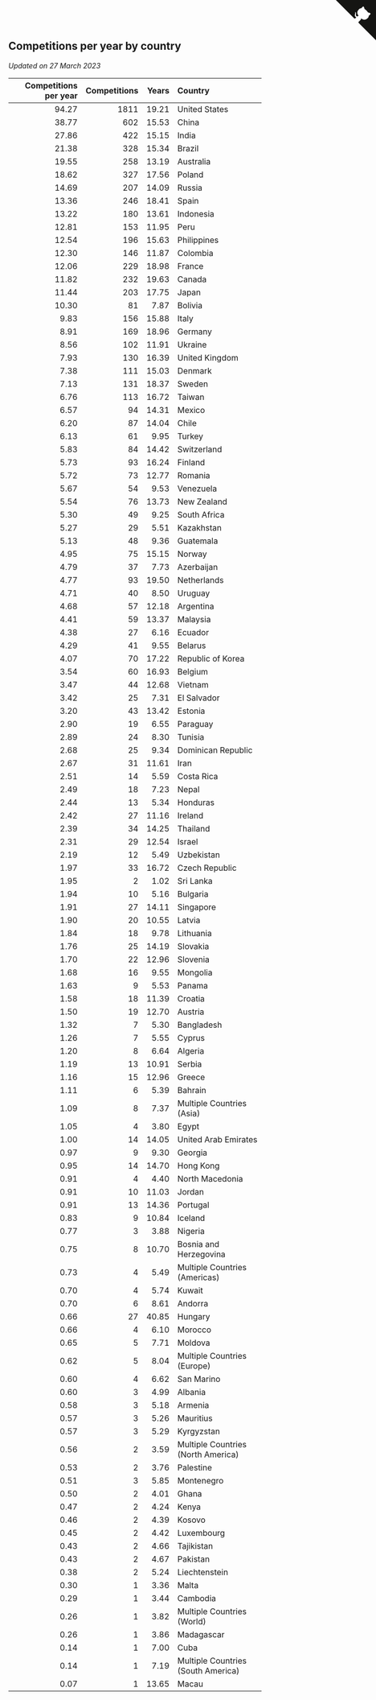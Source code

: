 ## Competitions per year by country

*Updated on 27 March 2023*

| Competitions per year | Competitions | Years | Country |
| ---: | ---: | ---: | :--- |
| 94.27 | 1811 | 19.21 | United States |
| 38.77 | 602 | 15.53 | China |
| 27.86 | 422 | 15.15 | India |
| 21.38 | 328 | 15.34 | Brazil |
| 19.55 | 258 | 13.19 | Australia |
| 18.62 | 327 | 17.56 | Poland |
| 14.69 | 207 | 14.09 | Russia |
| 13.36 | 246 | 18.41 | Spain |
| 13.22 | 180 | 13.61 | Indonesia |
| 12.81 | 153 | 11.95 | Peru |
| 12.54 | 196 | 15.63 | Philippines |
| 12.30 | 146 | 11.87 | Colombia |
| 12.06 | 229 | 18.98 | France |
| 11.82 | 232 | 19.63 | Canada |
| 11.44 | 203 | 17.75 | Japan |
| 10.30 | 81 | 7.87 | Bolivia |
| 9.83 | 156 | 15.88 | Italy |
| 8.91 | 169 | 18.96 | Germany |
| 8.56 | 102 | 11.91 | Ukraine |
| 7.93 | 130 | 16.39 | United Kingdom |
| 7.38 | 111 | 15.03 | Denmark |
| 7.13 | 131 | 18.37 | Sweden |
| 6.76 | 113 | 16.72 | Taiwan |
| 6.57 | 94 | 14.31 | Mexico |
| 6.20 | 87 | 14.04 | Chile |
| 6.13 | 61 | 9.95 | Turkey |
| 5.83 | 84 | 14.42 | Switzerland |
| 5.73 | 93 | 16.24 | Finland |
| 5.72 | 73 | 12.77 | Romania |
| 5.67 | 54 | 9.53 | Venezuela |
| 5.54 | 76 | 13.73 | New Zealand |
| 5.30 | 49 | 9.25 | South Africa |
| 5.27 | 29 | 5.51 | Kazakhstan |
| 5.13 | 48 | 9.36 | Guatemala |
| 4.95 | 75 | 15.15 | Norway |
| 4.79 | 37 | 7.73 | Azerbaijan |
| 4.77 | 93 | 19.50 | Netherlands |
| 4.71 | 40 | 8.50 | Uruguay |
| 4.68 | 57 | 12.18 | Argentina |
| 4.41 | 59 | 13.37 | Malaysia |
| 4.38 | 27 | 6.16 | Ecuador |
| 4.29 | 41 | 9.55 | Belarus |
| 4.07 | 70 | 17.22 | Republic of Korea |
| 3.54 | 60 | 16.93 | Belgium |
| 3.47 | 44 | 12.68 | Vietnam |
| 3.42 | 25 | 7.31 | El Salvador |
| 3.20 | 43 | 13.42 | Estonia |
| 2.90 | 19 | 6.55 | Paraguay |
| 2.89 | 24 | 8.30 | Tunisia |
| 2.68 | 25 | 9.34 | Dominican Republic |
| 2.67 | 31 | 11.61 | Iran |
| 2.51 | 14 | 5.59 | Costa Rica |
| 2.49 | 18 | 7.23 | Nepal |
| 2.44 | 13 | 5.34 | Honduras |
| 2.42 | 27 | 11.16 | Ireland |
| 2.39 | 34 | 14.25 | Thailand |
| 2.31 | 29 | 12.54 | Israel |
| 2.19 | 12 | 5.49 | Uzbekistan |
| 1.97 | 33 | 16.72 | Czech Republic |
| 1.95 | 2 | 1.02 | Sri Lanka |
| 1.94 | 10 | 5.16 | Bulgaria |
| 1.91 | 27 | 14.11 | Singapore |
| 1.90 | 20 | 10.55 | Latvia |
| 1.84 | 18 | 9.78 | Lithuania |
| 1.76 | 25 | 14.19 | Slovakia |
| 1.70 | 22 | 12.96 | Slovenia |
| 1.68 | 16 | 9.55 | Mongolia |
| 1.63 | 9 | 5.53 | Panama |
| 1.58 | 18 | 11.39 | Croatia |
| 1.50 | 19 | 12.70 | Austria |
| 1.32 | 7 | 5.30 | Bangladesh |
| 1.26 | 7 | 5.55 | Cyprus |
| 1.20 | 8 | 6.64 | Algeria |
| 1.19 | 13 | 10.91 | Serbia |
| 1.16 | 15 | 12.96 | Greece |
| 1.11 | 6 | 5.39 | Bahrain |
| 1.09 | 8 | 7.37 | Multiple Countries (Asia) |
| 1.05 | 4 | 3.80 | Egypt |
| 1.00 | 14 | 14.05 | United Arab Emirates |
| 0.97 | 9 | 9.30 | Georgia |
| 0.95 | 14 | 14.70 | Hong Kong |
| 0.91 | 4 | 4.40 | North Macedonia |
| 0.91 | 10 | 11.03 | Jordan |
| 0.91 | 13 | 14.36 | Portugal |
| 0.83 | 9 | 10.84 | Iceland |
| 0.77 | 3 | 3.88 | Nigeria |
| 0.75 | 8 | 10.70 | Bosnia and Herzegovina |
| 0.73 | 4 | 5.49 | Multiple Countries (Americas) |
| 0.70 | 4 | 5.74 | Kuwait |
| 0.70 | 6 | 8.61 | Andorra |
| 0.66 | 27 | 40.85 | Hungary |
| 0.66 | 4 | 6.10 | Morocco |
| 0.65 | 5 | 7.71 | Moldova |
| 0.62 | 5 | 8.04 | Multiple Countries (Europe) |
| 0.60 | 4 | 6.62 | San Marino |
| 0.60 | 3 | 4.99 | Albania |
| 0.58 | 3 | 5.18 | Armenia |
| 0.57 | 3 | 5.26 | Mauritius |
| 0.57 | 3 | 5.29 | Kyrgyzstan |
| 0.56 | 2 | 3.59 | Multiple Countries (North America) |
| 0.53 | 2 | 3.76 | Palestine |
| 0.51 | 3 | 5.85 | Montenegro |
| 0.50 | 2 | 4.01 | Ghana |
| 0.47 | 2 | 4.24 | Kenya |
| 0.46 | 2 | 4.39 | Kosovo |
| 0.45 | 2 | 4.42 | Luxembourg |
| 0.43 | 2 | 4.66 | Tajikistan |
| 0.43 | 2 | 4.67 | Pakistan |
| 0.38 | 2 | 5.24 | Liechtenstein |
| 0.30 | 1 | 3.36 | Malta |
| 0.29 | 1 | 3.44 | Cambodia |
| 0.26 | 1 | 3.82 | Multiple Countries (World) |
| 0.26 | 1 | 3.86 | Madagascar |
| 0.14 | 1 | 7.00 | Cuba |
| 0.14 | 1 | 7.19 | Multiple Countries (South America) |
| 0.07 | 1 | 13.65 | Macau |


<a href="https://github.com/JustinTimeCuber/wca_statistics" class="github-corner" aria-label="View source on Github"><svg width="80" height="80" viewBox="0 0 250 250" style="fill:#151513; color:#fff; position: absolute; top: 0; border: 0; right: 0;" aria-hidden="true"><path d="M0,0 L115,115 L130,115 L142,142 L250,250 L250,0 Z"></path><path d="M128.3,109.0 C113.8,99.7 119.0,89.6 119.0,89.6 C122.0,82.7 120.5,78.6 120.5,78.6 C119.2,72.0 123.4,76.3 123.4,76.3 C127.3,80.9 125.5,87.3 125.5,87.3 C122.9,97.6 130.6,101.9 134.4,103.2" fill="currentColor" style="transform-origin: 130px 106px;" class="octo-arm"></path><path d="M115.0,115.0 C114.9,115.1 118.7,116.5 119.8,115.4 L133.7,101.6 C136.9,99.2 139.9,98.4 142.2,98.6 C133.8,88.0 127.5,74.4 143.8,58.0 C148.5,53.4 154.0,51.2 159.7,51.0 C160.3,49.4 163.2,43.6 171.4,40.1 C171.4,40.1 176.1,42.5 178.8,56.2 C183.1,58.6 187.2,61.8 190.9,65.4 C194.5,69.0 197.7,73.2 200.1,77.6 C213.8,80.2 216.3,84.9 216.3,84.9 C212.7,93.1 206.9,96.0 205.4,96.6 C205.1,102.4 203.0,107.8 198.3,112.5 C181.9,128.9 168.3,122.5 157.7,114.1 C157.9,116.9 156.7,120.9 152.7,124.9 L141.0,136.5 C139.8,137.7 141.6,141.9 141.8,141.8 Z" fill="currentColor" class="octo-body"></path></svg></a><style>.github-corner:hover .octo-arm{animation:octocat-wave 560ms ease-in-out}@keyframes octocat-wave{0%,100%{transform:rotate(0)}20%,60%{transform:rotate(-25deg)}40%,80%{transform:rotate(10deg)}}@media (max-width:500px){.github-corner:hover .octo-arm{animation:none}.github-corner .octo-arm{animation:octocat-wave 560ms ease-in-out}}</style>
